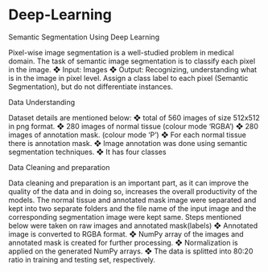 # Deep-Learning
Semantic Segmentation Using Deep Learning

Pixel-wise image segmentation is a well-studied problem in medical domain. The task of semantic image segmentation is to classify each pixel in the image. 
❖ Input: Images
❖ Output: Recognizing, understanding what is in the image in pixel level. Assign a class
label to each pixel (Semantic Segmentation), but do not differentiate instances.

Data Understanding

Dataset details are mentioned below:
❖ total of 560 images of size 512x512 in png format.
❖ 280 images of normal tissue (colour mode ‘RGBA’)
❖ 280 images of annotation mask. (colour mode ‘P’)
❖ For each normal tissue there is annotation mask.
❖ Image annotation was done using semantic segmentation techniques.
❖ It has four classes 

Data Cleaning and preparation

Data cleaning and preparation is an important part, as it can improve the quality of the data
and in doing so, increases the overall productivity of the models.
The normal tissue and annotated mask image were separated and kept into two separate
folders and the file name of the input image and the corresponding segmentation image were
kept same.
Steps mentioned below were taken on raw images and annotated mask(labels)
❖ Annotated image is converted to RGBA format.
❖ NumPy array of the images and annotated mask is created for further processing.
❖ Normalization is applied on the generated NumPy arrays.
❖ The data is splitted into 80:20 ratio in training and testing set, respectively.
